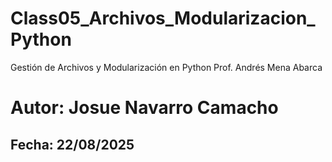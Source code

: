 # Class05_Archivos_Modularizacion_Python
 Gestión de Archivos y Modularización en Python
 Prof. Andrés Mena Abarca
# Autor: Josue Navarro Camacho
## Fecha: 22/08/2025